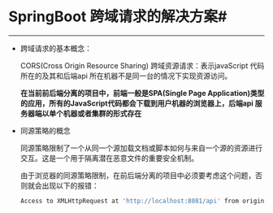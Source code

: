 # SpringBoot 跨域请求的解决方案#

---

- 跨域请求的基本概念：

  CORS(Cross Origin Resource Sharing) 跨域资源请求：表示javaScript 代码所在的及其和后端api 所在机器不是同一台的情况下实现资源访问。

  **在当前前后端分离的项目中，前端一般是SPA(Single Page Application)类型的应用，所有的JavaScript代码都会下载到用户机器的浏览器上，后端api 服务器端以单个机器或者集群的形式存在**

- 同源策略的概念

  同源策略限制了一个从同一个源加载文档或脚本如何与来自一个源的资源进行交互。这是一个用于隔离潜在恶意文件的重要安全机制。

  由于浏览器的同源策略限制，在前后端分离的项目中必须要考虑这个问题，否则就会出现以下的报错：

  ```sh
  Access to XMLHttpRequest at 'http://localhost:8081/api' from origin 'http://localhost:3000' has been blocked by CORS policy: Response to preflight request doesn't pass access control check: No 'Access-Control-Allow-Origin' header is present on the requested resource.
  ```

  

